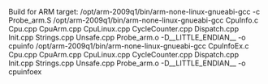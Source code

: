 Build for ARM target:
/opt/arm-2009q1/bin/arm-none-linux-gnueabi-gcc -c Probe_arm.S
/opt/arm-2009q1/bin/arm-none-linux-gnueabi-gcc CpuInfo.c Cpu.cpp CpuArm.cpp CpuLinux.cpp CycleCounter.cpp Dispatch.cpp Init.cpp Strings.cpp Unsafe.cpp Probe_arm.o -D__LITTLE_ENDIAN__ -o cpuinfo
/opt/arm-2009q1/bin/arm-none-linux-gnueabi-gcc CpuInfoEx.c Cpu.cpp CpuArm.cpp CpuLinux.cpp CycleCounter.cpp Dispatch.cpp Init.cpp Strings.cpp Unsafe.cpp Probe_arm.o -D__LITTLE_ENDIAN__ -o cpuinfoex



